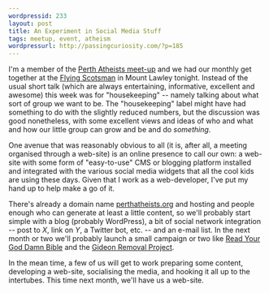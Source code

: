 ```yaml
---
wordpressid: 233
layout: post
title: An Experiment in Social Media Stuff
tags: meetup, event, atheism
wordpressurl: http://passingcuriosity.com/?p=185
---
```


I'm a member of the [Perth Atheists meet-up](http://www.perthatheists.org/) and
we had our monthly get together at the [Flying
Scotsman](http://flyingscotsman.com.au/) in Mount Lawley tonight. Instead of
the usual short talk (which are always entertaining, informative, excellent and
awesome) this week was for "housekeeping" -- namely talking about what sort of
group we want to be. The "housekeeping" label might have had something to do
with the slightly reduced numbers, but the discussion was good nonetheless,
with some excellent views and ideas of who and what and how our little group
can grow and be and do *something*.

<!--more-->

One avenue that was reasonably obvious to all (it is, after all, a meeting
organised through a web-site) is an online presence to call our own: a web-site
with some form of "easy-to-use" CMS or blogging platform installed and
integrated with the various social media widgets that all the cool kids are
using these days. Given that I work as a web-developer, I've put my hand up to
help make a go of it.

There's already a domain name
[perthatheists.org](http://www.perthatheists.org/) and hosting and people
enough who can generate at least a little content, so we'll probably start
simple with a blog (probably WordPress), a bit of social network integration --
post to *X*, link on *Y*, a Twitter bot, etc. -- and an e-mail list. In the
next month or two we'll probably launch a small campaign or two like [Read Your
God Damn Bible](http://www.readyourgoddamnbible.com/) and the [Gideon Removal
Project](http://gideonremoval.godlessheathens.org.uk/).

In the mean time, a few of us will get to work preparing some content,
developing a web-site, socialising the media, and hooking it all up to the
intertubes. This time next month, we'll have us a web-site.
